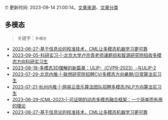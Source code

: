 :alarm_clock: 更新时间: 2023-09-14 21:00:14。[文章来源](/README.md)、[文章分类](/TAGS.md)

## 多模态


> 关键字：`多模态`



- [2023-06-27-基于信息论的校准技术，CML让多模态机器学习更可靠](https://posts.careerengine.us/p/649a697cfba2fd44a974741f) 
- [2023-09-05-科研实习-|-北京大学卢宗青老师课题组和智源研究院招收多模态方向科研实习生](https://posts.careerengine.us/p/64f6b8f4926d133929e07dbb) 
- [2023-08-18-多模态3D理解的新篇章：ULIP-（CVPR-2023）-与ULIP-2](https://posts.careerengine.us/p/64def72421cdb10bf6bbdfcd) 
- [2023-07-29-北京内推-|-联想研究院招聘CV/多模态方向暑期/日常算法实习生](https://posts.careerengine.us/p/64c40c83e16794707b10ea63) 
- [2023-07-21-杭州内推-|-网易云音乐算法团队招聘多模态/NLP方向算法实习生](https://posts.careerengine.us/p/64ba0865d87c6d7e38114a17) 
- [2023-06-29-​ICML-2023-|-可证明的动态多模态融合框架：一个简单而有用的理论](https://posts.careerengine.us/p/649d11f12a6d1145e347e4e8) 
- [2023-06-27-基于信息论的校准技术，CML让多模态机器学习更可靠](https://posts.careerengine.us/p/649a697cfba2fd44a974741f) 
